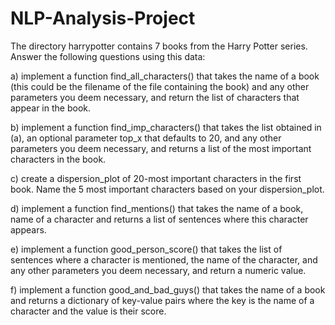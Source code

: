 # NLP-Analysis-Project
The directory harrypotter contains 7 books from the Harry Potter series. Answer the following questions using this data:

a) implement a function find_all_characters() that takes the name of a book (this could be the filename of the file containing the book) and any other parameters you deem necessary, and return the list of characters that appear in the book.

b) implement a function find_imp_characters() that takes the list obtained in (a), an optional parameter top_x that defaults to 20, and any other parameters you deem necessary, and returns a list of the most important characters in the book.

c) create a dispersion_plot of 20-most important characters in the first book. Name the 5 most important characters based on your dispersion_plot.

d) implement a function find_mentions() that takes the name of a book, name of a character and returns a list of sentences where this character appears.

e) implement a function good_person_score() that takes the list of sentences where a character is mentioned, the name of the character, and any other parameters you deem necessary, and return a numeric value.

f) implement a function good_and_bad_guys() that takes the name of a book and returns a dictionary of key-value pairs where the key is the name of a character and the value is their score.
